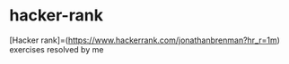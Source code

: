 # hacker-rank
[Hacker rank]=(https://www.hackerrank.com/jonathanbrenman?hr_r=1m) exercises resolved by me
